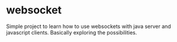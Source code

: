 # websocket

Simple project to learn how to use websockets with java server and javascript clients. 
Basically exploring the possibilities.
